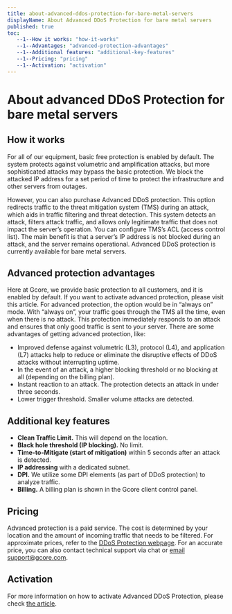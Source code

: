 ```yaml
---
title: about-advanced-ddos-protection-for-bare-metal-servers
displayName: About Advanced DDoS Protection for bare metal servers
published: true
toc:
   --1--How it works: "how-it-works"
   --1--Advantages: "advanced-protection-advantages"
   --1--Additional features: "additional-key-features"
   --1--Pricing: "pricing"
   --1--Activation: "activation"
---
```

# About advanced DDoS Protection for bare metal servers

## How it works

For all of our equipment, basic free protection is enabled by default. The system protects against volumetric and amplification attacks, but more sophisticated attacks may bypass the basic protection. We block the attacked IP address for a set period of time to protect the infrastructure and other servers from outages.

However, you can also purchase Advanced DDoS protection. This option redirects traffic to the threat mitigation system (TMS) during an attack, which aids in traffic filtering and threat detection. This system detects an attack, filters attack traffic, and allows only legitimate traffic that does not impact the server’s operation. You can configure TMS’s ACL (access control list). The main benefit is that a server’s IP address is not blocked during an attack, and the server remains operational. Advanced DDoS protection is currently available for bare metal servers.

## Advanced protection advantages

Here at Gcore, we provide basic protection to all customers, and it is enabled by default. If you want to activate advanced protection, please visit this article. For advanced protection, the option would be in “always on” mode. With “always on”, your traffic goes through the TMS all the time, even when there is no attack. This protection immediately responds to an attack and ensures that only good traffic is sent to your server. There are some advantages of getting advanced protection, like:

*   Improved defense against volumetric (L3), protocol (L4), and application (L7) attacks help to reduce or eliminate the disruptive effects of DDoS attacks without interrupting uptime.
*   In the event of an attack, a higher blocking threshold or no blocking at all (depending on the billing plan).
*   Instant reaction to an attack. The protection detects an attack in under three seconds.
*   Lower trigger threshold. Smaller volume attacks are detected.

## Additional key features

*   **Clean Traffic Limit.** This will depend on the location.
*   **Black hole threshold (IP blocking).** No limit.
*   **Time-to-Mitigate (start of mitigation)** within 5 seconds after an attack is detected.
*   **IP addressing** with a dedicated subnet.
*   **DPI.** We utilize some DPI elements (as part of DDoS protection) to analyze traffic.
*   **Billing.** A billing plan is shown in the Gcore client control panel.

## Pricing

Advanced protection is a paid service. The cost is determined by your location and the amount of incoming traffic that needs to be filtered. For approximate prices, refer to the <a href=“https://gcore.com/ddos-protection/” target="_blank">DDoS Protection webpage</a>. For an accurate price, you can also contact technical support via chat or [email support@gcore.com](mailto:support@gcore.com).

Activation
----------

For more information on how to activate Advanced DDoS Protection, please check <a href=“https://gcore.com/docs/cloud/bare-metal-servers/advanced-ddoa-protection/activate-advanced-ddos-protection-for-bare-metal-servers” target="_blank">the article</a>.
